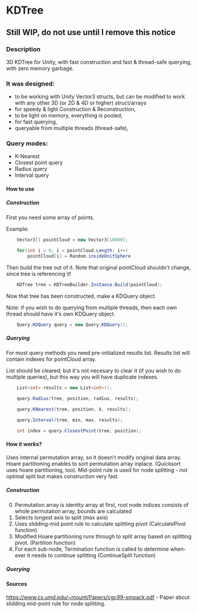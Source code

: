 # KDTree
## Still WIP, do not use until I remove this notice

### Description

3D KDTree for Unity, with fast construction and fast & thread-safe querying, with zero memory garbage.

### It was designed:

* to be working with Unity Vector3 structs, but can be modified to work with any other 3D (or 2D & 4D or higher) struct/arrays
* for speedy & light Construction & Reconstruction,
* to be light on memory, everything is pooled,
* for fast querying, 
* queryable from multiple threads (thread-safe),

### Query modes:
* K-Nearest
* Closest point query
* Radius query
* Interval query

#### How to use


##### Construction

First you need some array of points.

Example:

```cs
    Vector3[] pointCloud = new Vector3[10000];

    for(int i = 0; i < pointCloud.Length; i++)
		pointCloud[i] = Random.insideUnitSphere
```

Then build the tree out of it. Note that original pointCloud shouldn't change, since tree is referencing it!

```cs
	KDTree tree = KDTreeBuilder.Instance.Build(pointCloud);
```

Now that tree has been constructed, make a KDQuery object. 

Note: if you wish to do querying from multiple threads, then each own thread should have it's own KDQuery object.

```cs
    Query.KDQuery query = new Query.KDQuery();
```

##### Querying

For most query methods you need pre-initialized results list. 
Results list will contain indexes for pointCloud array.

List should be cleared; but it's not necesary to clear it (if you wish to do multiple queries), but this way you will have duplicate indexes.
```cs
    List<int> results = new List<int>();

    query.Radius(tree, position, radius, results);

    query.KNearest(tree, position, k, results);

    query.Interval(tree, min, max, results);

	int index = query.ClosestPoint(tree, position);
```

#### How it works?

Uses internal permutation array, so it doesn't modify original data array. 
Hoare partitioning enables to sort permutation array inplace. (Quicksort uses hoare partitioning, too).
Mid-point rule is used for node splitting - not optimal split but makes construction very fast.


##### Construction
0. Permutation array is identity array at first, root node indices consists of whole permutation array, bounds are calculated
1. Selects longest axis to split (max axis)
2. Uses slidding-mid point rule to calculate splitting pivot (CalculatePivot function) 
3. Modified Hoare partitioning runs through to split array based on splitting pivot. (Partition function)
4. For each sub-node, Termination function is called to determine when-ever it needs to continue splitting (ContinueSplit function)

##### Querying



#### Sources

https://www.cs.umd.edu/~mount/Papers/cgc99-smpack.pdf - Paper about slidding mid-point rule for node splitting.
